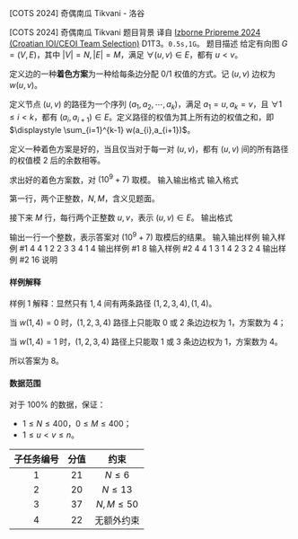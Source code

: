 



[COTS 2024] 奇偶南瓜 Tikvani - 洛谷














[COTS 2024] 奇偶南瓜 Tikvani
题目背景
译自 [Izborne Pripreme 2024 (Croatian IOI/CEOI Team Selection)](https://hsin.hr/pripreme2024/) D1T3。$\texttt{0.5s,1G}$。
题目描述
给定有向图 $G=(V,E)$，其中 $|V|=N,|E|=M$，满足 $\forall (u,v)\in E$，都有 $u\lt v$。

定义边的一种**着色方案**为一种给每条边分配 $0/1$ 权值的方式。记 $(u,v)$ 边权为 $w(u,v)$。

定义节点 $(u,v)$ 的路径为一个序列 $(a_1,a_2,\cdots,a_k)$，满足 $a_1=u,a_k=v$，且 $\forall 1\le i\lt k$，都有 $(a_i,a_{i+1})\in E$。定义路径的权值为其上所有边的权值之和，即 $\displaystyle \sum_{i=1}^{k-1} w(a_{i},a_{i+1})$。

定义一种着色方案是好的，当且仅当对于每一对 $(u,v)$，都有 $(u,v)$ 间的所有路径的权值模 $2$ 后的余数相等。

求出好的着色方案数，对 $(10^9+7)$ 取模。
输入输出格式
输入格式

第一行，两个正整数，$N,M$，含义见题面。

接下来 $M$ 行，每行两个正整数 $u,v$，表示 $(u,v)\in E$。
输出格式

输出一行一个整数，表示答案对 $(10^9+7)$ 取模后的结果。
输入输出样例
输入样例 #1
4 4
1 2
2 3
3 4
1 4
输出样例 #1
8
输入样例 #2
4 4
1 3
1 4
2 3
2 4
输出样例 #2
16
说明

#### 样例解释

样例 $1$ 解释：显然只有 $1,4$ 间有两条路径 $(1,2,3,4),(1,4)$。

当 $w(1,4)=0$ 时，$(1,2,3,4)$ 路径上只能取 $0$ 或 $2$ 条边边权为 $1$，方案数为 $4$；

当 $w(1,4)=1$ 时，$(1,2,3,4)$ 路径上只能取 $1$ 或 $3$ 条边边权为 $1$，方案数为 $4$。

所以答案为 $8$。

#### 数据范围

对于 $100\%$ 的数据，保证：

- $1\le N\le 400$，$0\le M\le 400$；
- $1\le u\lt v\le n$。

| 子任务编号 | 分值 | 约束  |
|:-----:|:------:|:-------:|
| $1$  | $21$  | $N \leq 6$   |
| $2$  | $20$  | $N \leq 13$  |
| $3$  | $37$  | $N, M \leq 50$ |
| $4$  | $22$  | 无额外约束 |








